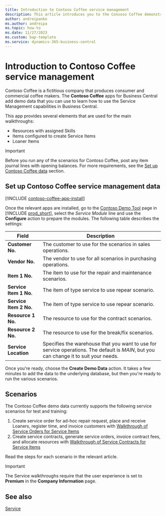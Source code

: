 ```yaml
---
title: Introduction to Contoso Coffee service management
description: This article introduces you to the Consoso Coffee demonstration data for service management.
author: andreipanko
ms.author: andreipa
ms.topic: how-to
ms.date: 11/27/2023
ms.custom: bap-template
ms.service: dynamics-365-business-central
---
```


# <a name="introduction-to-contoso-coffee-service-management"></a>Introduction to Contoso Coffee service management

Contoso Coffee is a fictitious company that produces consumer and commercial coffee makers. The **Contoso Coffee** apps for Business Central add demo data that you can use to learn how to use the Service Management capabilities in Business Central.

This app provides several elements that are used for the main walkthroughs:

- Resources with assigned Skills
- Items configured to create Service Items
- Loaner Items

> [!IMPORTANT]
> Before you run any of the scenarios for Contoso Coffee, post any item journal lines with opening balances. For more requirements, see the [Set up Contoso Coffee data](#set-up-contoso-coffee-service-management-data) section.
>
> 
## <a name="set-up-contoso-coffee-service-management-data"></a>Set up Contoso Coffee service management data

[!INCLUDE [contoso-coffee-app-install](../../includes/contoso-coffee-app-install.md)]

Once the relevant apps are installed, go to the [Contoso Demo Tool](https://businesscentral.dynamics.com/?page=5194) page in [!INCLUDE [prod_short](../../includes/prod_short.md)], select the *Service Module* line and use the **Configure** action to prepare the  modules. The following table describes the settings:  

|Field  |Description  |
|---------|---------|
|**Customer No.**  |The customer to use for the scenarios in sales operations.|
|**Vendor No.**  |The vendor to use for all scenarios in purchasing operations.|
|**Item 1 No.**  |The item to use for the repair and maintenance scenarios.|
|**Service Item 1 No.**  |The item of type service to use repear scenario.|
|**Service Item 2 No.**  |The item of type service to use repear scenario.|
|**Resource 1 No.**  |The resource to use for the contract scenarios.|
|**Resource 2 No.**  |The resource to use for the break/fix scenarios.|
|**Service Location** |Specifies the warehouse that you want to use for service operations. The default is *MAIN*, but you can change it to suit your needs.|

Once you're ready, choose the **Create Demo Data** action. It takes a few minutes to add the data to the underlying database, but then you're ready to run the various scenarios.  

## <a name="scenarios"></a>Scenarios

The Contoso Coffee demo data currently supports the following service scenarios for test and training:

1. Create service order for ad-hoc repair request, place and receive Loaners, register time, and invoice customers with [Walkthrough of Service Orders for Service Items](service-basic-flow-order.md)
2. Create service contracts, generate service orders, invoice contract fees, and allocate resources with [Walkthrough of Service Contracts for Service Items](service-contract-flow.md)

Read the steps for each scenario in the relevant article.  

> [!IMPORTANT]
> The Service walkthroughs require that the user experience is set to **Premium** in the **Company Information** page.


## <a name="see-also"></a>See also

[Service](../../service-service.md)
